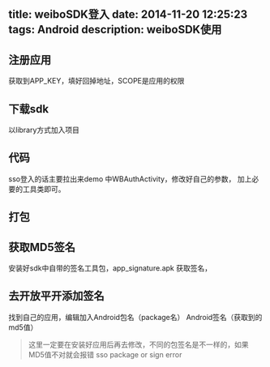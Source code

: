 title: weiboSDK登入
date: 2014-11-20 12:25:23
tags: Android
description: weiboSDK使用
---
## 注册应用
获取到APP_KEY，填好回掉地址，SCOPE是应用的权限

## 下载sdk
以library方式加入项目

## 代码
sso登入的话主要拉出来demo 中WBAuthActivity，修改好自己的参数，
加上必要的工具类即可。

## 打包

## 获取MD5签名
安装好sdk中自带的签名工具包，app_signature.apk
获取签名，

## 去开放平开添加签名
找到自己的应用，编辑加入Android包名（package名）
Android签名（获取到的md5值）

> 这里一定要在安装好应用后再去修改，不同的包签名是不一样的，如果MD5值不对就会报错
 sso package or sign error



<!--more-->